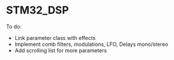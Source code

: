 # STM32_DSP

To do:
- Link parameter class with effects
- Implement comb filters, modulations, LFO, Delays mono/stereo
- Add scrolling list for more parameters